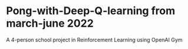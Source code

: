 # Pong-with-Deep-Q-learning from march-june 2022
A 4-person school project in Reinforcement Learning using OpenAI Gym
